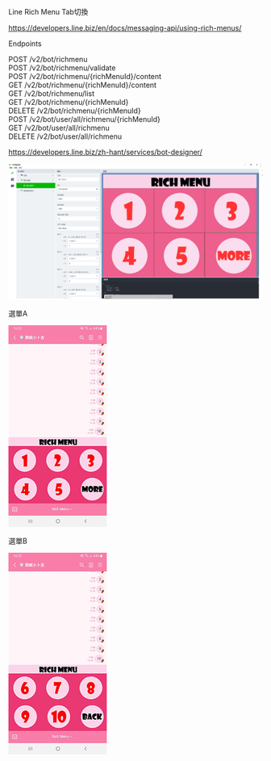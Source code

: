 Line Rich Menu Tab切換  
  
https://developers.line.biz/en/docs/messaging-api/using-rich-menus/  
  

Endpoints  
  
POST   /v2/bot/richmenu  
POST   /v2/bot/richmenu/validate  
POST   /v2/bot/richmenu/{richMenuId}/content  
GET    /v2/bot/richmenu/{richMenuId}/content  
GET    /v2/bot/richmenu/list  
GET    /v2/bot/richmenu/{richMenuId}  
DELETE /v2/bot/richmenu/{richMenuId}  
POST   /v2/bot/user/all/richmenu/{richMenuId}  
GET    /v2/bot/user/all/richmenu  
DELETE /v2/bot/user/all/richmenu  
  
https://developers.line.biz/zh-hant/services/bot-designer/  
    
![image](https://github.com/miyachun/line-rich-menus/blob/main/LINE_Bot_Designer.png)  
  
選單A  
  
![image](https://github.com/miyachun/line-rich-menus/blob/main/demoA.jpg)  
  
選單B  
  
![image](https://github.com/miyachun/line-rich-menus/blob/main/demoB.jpg)